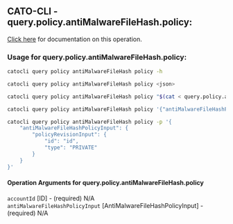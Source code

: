 
## CATO-CLI - query.policy.antiMalwareFileHash.policy:
[Click here](https://api.catonetworks.com/documentation/#query-query.policy.antiMalwareFileHash.policy) for documentation on this operation.

### Usage for query.policy.antiMalwareFileHash.policy:

```bash
catocli query policy antiMalwareFileHash policy -h

catocli query policy antiMalwareFileHash policy <json>

catocli query policy antiMalwareFileHash policy "$(cat < query.policy.antiMalwareFileHash.policy.json)"

catocli query policy antiMalwareFileHash policy '{"antiMalwareFileHashPolicyInput":{"policyRevisionInput":{"id":"id","type":"PRIVATE"}}}'

catocli query policy antiMalwareFileHash policy -p '{
    "antiMalwareFileHashPolicyInput": {
        "policyRevisionInput": {
            "id": "id",
            "type": "PRIVATE"
        }
    }
}'
```

#### Operation Arguments for query.policy.antiMalwareFileHash.policy ####

`accountId` [ID] - (required) N/A    
`antiMalwareFileHashPolicyInput` [AntiMalwareFileHashPolicyInput] - (required) N/A    
